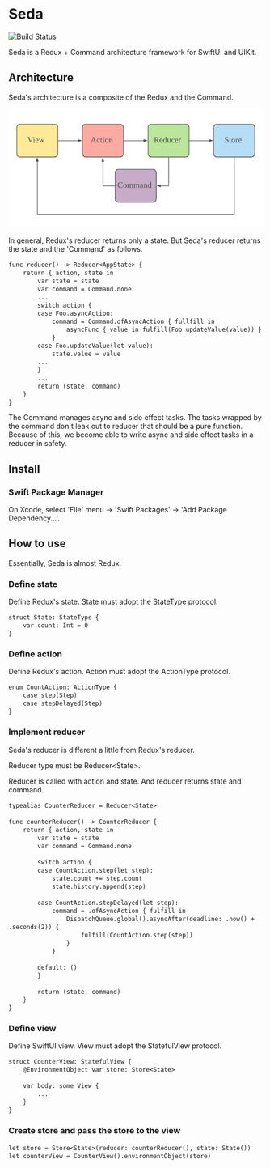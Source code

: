 # Seda

[![Build Status](https://app.bitrise.io/app/c10514b3be4f952b/status.svg?token=mngDdqip-JSy0fpv74BRsw)](https://app.bitrise.io/app/c10514b3be4f952b)

Seda is a Redux + Command architecture framework for SwiftUI and UIKit.

## Architecture

Seda's architecture is a composite of the Redux and the Command.

![Architecture](https://github.com/rizumita/Seda/blob/images/Images/Seda's%20Architecture%20Pattern.png?raw=true)

In general, Redux's reducer returns only a state. But Seda's reducer returns the state and the 'Command' as follows.

```
func reducer() -> Reducer<AppState> {
    return { action, state in
        var state = state
        var command = Command.none
        ...
        switch action {
        case Foo.asyncAction:
            command = Command.ofAsyncAction { fullfill in
                asyncFunc { value in fulfill(Foo.updateValue(value)) }
            }
        case Foo.updateValue(let value):
            state.value = value
        ...
        }
        ...
        return (state, command)
    }
}
```

The Command manages async and side effect tasks. The tasks wrapped by the command don't leak out to reducer that should be a pure function. Because of this, we become able to write async and side effect tasks in a reducer in safety.

## Install

### Swift Package Manager

On Xcode, select 'File' menu -> 'Swift Packages' -> 'Add Package Dependency...'.

## How to use

Essentially, Seda is almost Redux.

### Define state

Define Redux's state.
State must adopt the StateType protocol.

```
struct State: StateType {
    var count: Int = 0
}
```

### Define action

Define Redux's action.
Action must adopt the ActionType protocol.

```
enum CountAction: ActionType {
    case step(Step)
    case stepDelayed(Step)
}
```

### Implement reducer

Seda's reducer is different a little from Redux's reducer.

Reducer type must be Reducer\<State\>.

Reducer is called with action and state.
And reducer returns state and command.

```
typealias CounterReducer = Reducer<State>

func counterReducer() -> CounterReducer {
    return { action, state in
        var state = state
        var command = Command.none

        switch action {
        case CountAction.step(let step):
            state.count += step.count
            state.history.append(step)

        case CountAction.stepDelayed(let step):
            command = .ofAsyncAction { fulfill in
                DispatchQueue.global().asyncAfter(deadline: .now() + .seconds(2)) {
                    fulfill(CountAction.step(step))
                }
            }

        default: ()
        }

        return (state, command)
    }
}
```

### Define view

Define SwiftUI view.
View must adopt the StatefulView protocol.

```
struct CounterView: StatefulView {
    @EnvironmentObject var store: Store<State>

    var body: some View {
        ...
    }
}
```

### Create store and pass the store to the view

```
let store = Store<State>(reducer: counterReducer(), state: State())
let counterView = CounterView().environmentObject(store)
```
